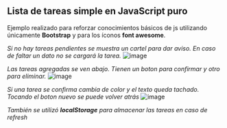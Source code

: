 ## Lista de tareas simple en JavaScript puro

Ejemplo realizado para reforzar conocimientos básicos de js utilizando únicamente **Bootstrap** y para los íconos **font awesome**.


*Si no hay tareas pendientes se muestra un cartel para dar aviso. En caso de faltar un dato no se cargará la tarea.*
![image](https://user-images.githubusercontent.com/43447255/114110610-4b4cfc00-98ae-11eb-9f35-6eea13d99355.png)

*Las tareas agregadas se ven abajo. Tienen un boton para confirmar y otro para eliminar.*
![image](https://user-images.githubusercontent.com/43447255/114111419-5b65db00-98b0-11eb-9b9e-b6da2529a692.png)

*Si una tarea se confirma cambia de color y el texto queda tachado. Tocando el boton nuevo se puede volver atrás*
![image](https://user-images.githubusercontent.com/43447255/114111725-14c4b080-98b1-11eb-804c-9de27fd00155.png)

*También se utilizó **localStorage** para almacenar las tareas en caso de refresh*
